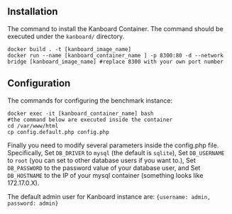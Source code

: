 ## Installation ##
The command to install the Kanboard Container. The command should be executed under the `kanboard/` directory.
```
docker build . -t [kanboard_image_name]
docker run --name [kanboard_container_name ] -p 8300:80 -d --network bridge [kanboard_image_name] #replace 8300 with your own port number
```

## Configuration ##
The commands for configuring the benchmark instance:
```
docker exec -it [kanboard_container_name] bash
#the command below are executed inside the container
cd /var/www/html
cp config.default.php config.php
```
Finally you need to modify several parameters inside the config.php file. Specifically, Set `DB_DRIVER` to `mysql` (the default is `sqlite`), Set `DB_USERNAME` to `root` (you can set to other database users if you want to.), Set `DB_PASSWORD` to the password value of your database user, and Set `DB_HOSTNAME` to the IP of your mysql container (something looks like 172.17.0.X).

The default admin user for Kanboard instance are: `{username: admin, password: admin}`